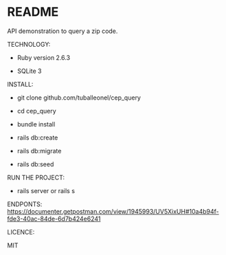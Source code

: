 # README

API demonstration to query a zip code.


TECHNOLOGY:

* Ruby version 2.6.3

* SQLite 3


INSTALL:

* git clone github.com/tuballeonel/cep_query

* cd cep_query

* bundle install

* rails db:create

* rails db:migrate

* rails db:seed


RUN THE PROJECT:

* rails server or rails s


ENDPONTS:
https://documenter.getpostman.com/view/1945993/UV5XixUH#10a4b94f-fde3-40ac-84de-6d7b424e6241


LICENCE:

MIT





